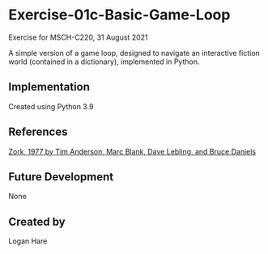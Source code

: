 # Exercise-01c-Basic-Game-Loop
Exercise for MSCH-C220, 31 August 2021

A simple version of a game loop, designed to navigate an interactive fiction world (contained in a dictionary), implemented in Python.

## Implementation
Created using Python 3.9

## References
[Zork, 1977 by Tim Anderson, Marc Blank, Dave Lebling, and Bruce Daniels](https://en.wikipedia.org/wiki/Zork)

## Future Development
None

## Created by
Logan Hare
